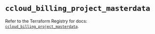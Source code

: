 # `ccloud_billing_project_masterdata`

Refer to the Terraform Registry for docs: [`ccloud_billing_project_masterdata`](https://registry.terraform.io/providers/sap-cloud-infrastructure/sci/2.2.1/docs/resources/ccloud_billing_project_masterdata).
